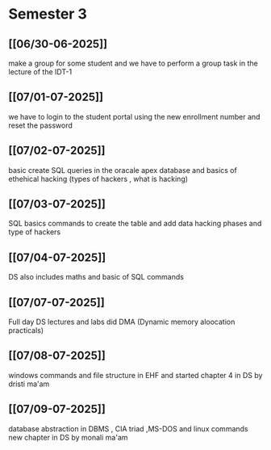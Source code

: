# Semester 3 
## [[06/30-06-2025]] 
make a group for some student and we have to perform a group task in the lecture of the IDT-1
## [[07/01-07-2025]]
we have to login to the student portal using the new enrollment number and reset the password 

## [[07/02-07-2025]]
basic create SQL queries in the oracale apex database and  basics of ethehical hacking (types of hackers , what is hacking)

## [[07/03-07-2025]]
SQL basics commands to create the table and add data hacking phases and type of hackers 

## [[07/04-07-2025]]
DS also includes maths and basic of SQL commands 

## [[07/07-07-2025]]
Full day DS lectures and labs did DMA (Dynamic memory aloocation practicals)

## [[07/08-07-2025]]
windows commands and file structure in EHF and started chapter 4 in DS by dristi ma'am 

## [[07/09-07-2025]]
database abstraction in DBMS , CIA triad ,MS-DOS and linux commands new chapter in DS by monali ma'am 